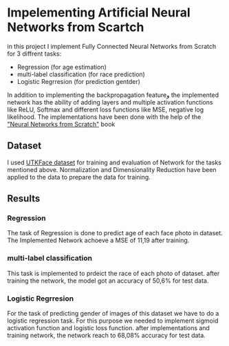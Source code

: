 # Impelementing Artificial Neural Networks from Scartch

in this project I implement Fully Connected Neural Networks from Scratch for 3 diffrent tasks:
- Regression (for age estimation)
- multi-label classification (for race prediction)
- Logistic Regrresion (for prediction gentder)

In addition to implementing the backpropagation featureو the implemented network has the ability of adding layers and multiple activation functions like ReLU, Softmax and different loss functions like MSE, negative log likelihood.
The implementations have been done with the help of the ["Neural Networks from Scratch"](https://nnfs.io/) book

## Dataset
I used [UTKFace dataset](https://susanqq.github.io/UTKFace) for training and evaluation of Network for the tasks mentioned above. Normalization and Dimensionality Reduction have been applied to the data to prepare the data for training.


## Results

### Regression
The task of Regression is done to predict age of each face photo in dataset. The Implemented Network achoeve a MSE of 11,19 after training.

### multi-label classification
This task is implemented to prdeict the race of each photo of dataset. after training the network, the model got an accuracy of 50,6% for test data.


### Logistic Regrresion
For the task of predicting gender of images of this dataset we have to do a logistic regression task. For this purpose we needed to implement sigmoid activation function and logistic loss function.
after implementations and training network, the network reach to 68,08% accuracy for test data.


